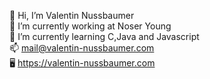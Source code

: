 👋 Hi, I’m Valentin Nussbaumer <br>
🔭 I’m currently working at Noser Young <br>
🌱 I’m currently learning C,Java and Javascript <br>
📫 mail@valentin-nussbaumer.com <br>
🖥 https://valentin-nussbaumer.com <br>
